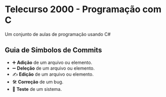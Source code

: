 # Telecurso 2000 - Programação com C #

Um conjunto de aulas de programação usando C#

## Guia de Símbolos de Commits ##

- ➕ **Adição** de um arquivo ou elemento.
- ➖ **Deleção** de um arquivo ou elemento.
- ✍️ **Edição** de um arquivo ou elemento.
- 🛠️ **Correção** de um bug.
- 🧪 **Teste** de um sistema.
